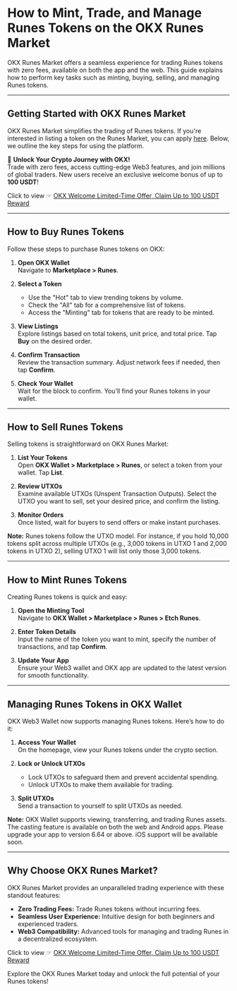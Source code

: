 # How to Mint, Trade, and Manage Runes Tokens on the OKX Runes Market

OKX Runes Market offers a seamless experience for trading Runes tokens with zero fees, available on both the app and the web. This guide explains how to perform key tasks such as minting, buying, selling, and managing Runes tokens.

---

## Getting Started with OKX Runes Market

OKX Runes Market simplifies the trading of Runes tokens. If you're interested in listing a token on the Runes Market, you can apply [here](https://bit.ly/OKXe). Below, we outline the key steps for using the platform.

🚀 **Unlock Your Crypto Journey with OKX!**  
Trade with zero fees, access cutting-edge Web3 features, and join millions of global traders. New users receive an exclusive welcome bonus of up to **100 USDT**!  

Click to view ☞ [OKX Welcome Limited-Time Offer, Claim Up to 100 USDT Reward](https://bit.ly/OKXe)

---

## How to Buy Runes Tokens

Follow these steps to purchase Runes tokens on OKX:

1. **Open OKX Wallet**  
   Navigate to **Marketplace > Runes**.

2. **Select a Token**  
   - Use the "Hot" tab to view trending tokens by volume.  
   - Check the "All" tab for a comprehensive list of tokens.  
   - Access the "Minting" tab for tokens that are ready to be minted.

3. **View Listings**  
   Explore listings based on total tokens, unit price, and total price. Tap **Buy** on the desired order.

4. **Confirm Transaction**  
   Review the transaction summary. Adjust network fees if needed, then tap **Confirm**.

5. **Check Your Wallet**  
   Wait for the block to confirm. You’ll find your Runes tokens in your wallet.

---

## How to Sell Runes Tokens

Selling tokens is straightforward on OKX Runes Market:

1. **List Your Tokens**  
   Open **OKX Wallet > Marketplace > Runes**, or select a token from your wallet. Tap **List**.

2. **Review UTXOs**  
   Examine available UTXOs (Unspent Transaction Outputs). Select the UTXO you want to sell, set your desired price, and confirm the listing.

3. **Monitor Orders**  
   Once listed, wait for buyers to send offers or make instant purchases.

**Note:** Runes tokens follow the UTXO model. For instance, if you hold 10,000 tokens split across multiple UTXOs (e.g., 3,000 tokens in UTXO 1 and 2,000 tokens in UTXO 2), selling UTXO 1 will list only those 3,000 tokens.

---

## How to Mint Runes Tokens

Creating Runes tokens is quick and easy:

1. **Open the Minting Tool**  
   Navigate to **OKX Wallet > Marketplace > Runes > Etch Runes**.

2. **Enter Token Details**  
   Input the name of the token you want to mint, specify the number of transactions, and tap **Confirm**.

3. **Update Your App**  
   Ensure your Web3 wallet and OKX app are updated to the latest version for smooth functionality.

---

## Managing Runes Tokens in OKX Wallet

OKX Web3 Wallet now supports managing Runes tokens. Here’s how to do it:

1. **Access Your Wallet**  
   On the homepage, view your Runes tokens under the crypto section.

2. **Lock or Unlock UTXOs**  
   - Lock UTXOs to safeguard them and prevent accidental spending.  
   - Unlock UTXOs to make them available for trading.

3. **Split UTXOs**  
   Send a transaction to yourself to split UTXOs as needed.

**Note:** OKX Wallet supports viewing, transferring, and trading Runes assets. The casting feature is available on both the web and Android apps. Please upgrade your app to version 6.64 or above. iOS support will be available soon.

---

## Why Choose OKX Runes Market?

OKX Runes Market provides an unparalleled trading experience with these standout features:

- **Zero Trading Fees:** Trade Runes tokens without incurring fees.  
- **Seamless User Experience:** Intuitive design for both beginners and experienced traders.  
- **Web3 Compatibility:** Advanced tools for managing and trading Runes in a decentralized ecosystem.

Click to view ☞ [OKX Welcome Limited-Time Offer, Claim Up to 100 USDT Reward](https://bit.ly/OKXe)

Explore the OKX Runes Market today and unlock the full potential of your Runes tokens!
